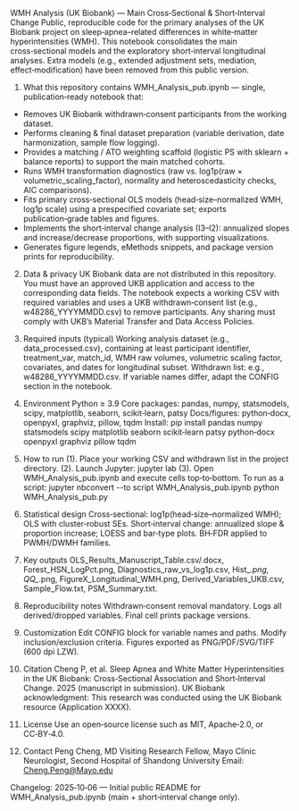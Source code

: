 WMH Analysis (UK Biobank) — Main Cross‑Sectional & Short‑Interval Change
Public, reproducible code for the primary analyses of the UK Biobank project on sleep‑apnea–related differences in white‑matter hyperintensities (WMH).
This notebook consolidates the main cross‑sectional models and the exploratory short‑interval longitudinal analyses. Extra models (e.g., extended adjustment sets, mediation, effect‑modification) have been removed from this public version.

1) What this repository contains
WMH_Analysis_pub.ipynb — single, publication‑ready notebook that:
- Removes UK Biobank withdrawn‑consent participants from the working dataset.
- Performs cleaning & final dataset preparation (variable derivation, date harmonization, sample flow logging).
- Provides a matching / ATO weighting scaffold (logistic PS with sklearn + balance reports) to support the main matched cohorts.
- Runs WMH transformation diagnostics (raw vs. log1p(raw × volumetric_scaling_factor), normality and heteroscedasticity checks, AIC comparisons).
- Fits primary cross‑sectional OLS models (head‑size–normalized WMH, log1p scale) using a prespecified covariate set; exports publication‑grade tables and figures.
- Implements the short‑interval change analysis (I3–I2): annualized slopes and increase/decrease proportions, with supporting visualizations.
- Generates figure legends, eMethods snippets, and package version prints for reproducibility.

2) Data & privacy
UK Biobank data are not distributed in this repository. You must have an approved UKB application and access to the corresponding data fields.
The notebook expects a working CSV with required variables and uses a UKB withdrawn‑consent list (e.g., w48286_YYYYMMDD.csv) to remove participants.
Any sharing must comply with UKB’s Material Transfer and Data Access Policies.

3) Required inputs (typical)
Working analysis dataset (e.g., data_processed.csv), containing at least participant identifier, treatment_var, match_id, WMH raw volumes, volumetric scaling factor, covariates, and dates for longitudinal subset.
Withdrawn list: e.g., w48286_YYYYMMDD.csv.
If variable names differ, adapt the CONFIG section in the notebook.

4) Environment
Python ≥ 3.9
Core packages: pandas, numpy, statsmodels, scipy, matplotlib, seaborn, scikit‑learn, patsy
Docs/figures: python‑docx, openpyxl, graphviz, pillow, tqdm
Install:
pip install pandas numpy statsmodels scipy matplotlib seaborn scikit‑learn patsy python‑docx openpyxl graphviz pillow tqdm

5) How to run
 (1). Place your working CSV and withdrawn list in the project directory.
 (2). Launch Jupyter: jupyter lab
 (3). Open WMH_Analysis_pub.ipynb and execute cells top‑to‑bottom.
To run as a script:
jupyter nbconvert --to script WMH_Analysis_pub.ipynb
python WMH_Analysis_pub.py

6) Statistical design
Cross‑sectional: log1p(head‑size–normalized WMH); OLS with cluster‑robust SEs.
Short‑interval change: annualized slope & proportion increase; LOESS and bar‑type plots.
BH‑FDR applied to PWMH/DWMH families.

7) Key outputs
OLS_Results_Manuscript_Table.csv/.docx, Forest_HSN_LogPct.png, Diagnostics_raw_vs_log1p.csv, Hist_*.png, QQ_*.png, FigureX_Longitudinal_WMH.png, Derived_Variables_UKB.csv, Sample_Flow.txt, PSM_Summary.txt.

8) Reproducibility notes
Withdrawn‑consent removal mandatory. Logs all derived/dropped variables. Final cell prints package versions.

9) Customization
Edit CONFIG block for variable names and paths. Modify inclusion/exclusion criteria. Figures exported as PNG/PDF/SVG/TIFF (600 dpi LZW).

10) Citation
Cheng P, et al. Sleep Apnea and White Matter Hyperintensities in the UK Biobank: Cross‑Sectional Association and Short‑Interval Change. 2025 (manuscript in submission).
UK Biobank acknowledgment: This research was conducted using the UK Biobank resource (Application XXXX).

11) License
Use an open‑source license such as MIT, Apache‑2.0, or CC‑BY‑4.0.

12) Contact
Peng Cheng, MD
Visiting Research Fellow, Mayo Clinic
Neurologist, Second Hospital of Shandong University
Email: Cheng.Peng@Mayo.edu

Changelog: 2025‑10‑06 — Initial public README for WMH_Analysis_pub.ipynb (main + short‑interval change only).
